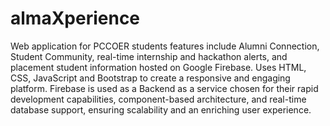 # almaXperience

Web application for PCCOER students features include Alumni Connection, Student
Community, real-time internship and hackathon alerts, and placement student information
hosted on Google Firebase. Uses HTML, CSS, JavaScript and Bootstrap to create a responsive
and engaging platform. Firebase is used as a Backend as a service chosen for their rapid
development capabilities, component-based architecture, and real-time database support,
ensuring scalability and an enriching user experience.
